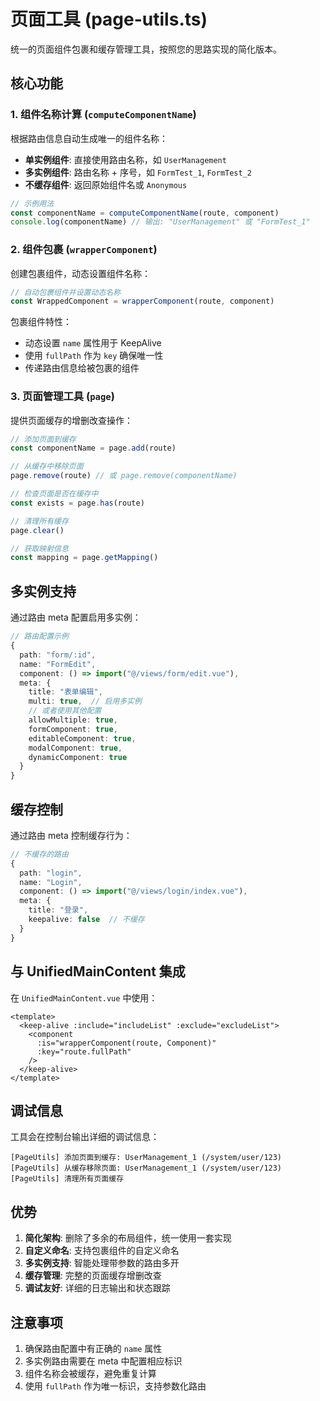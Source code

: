 # 页面工具 (page-utils.ts)

统一的页面组件包裹和缓存管理工具，按照您的思路实现的简化版本。

## 核心功能

### 1. 组件名称计算 (`computeComponentName`)

根据路由信息自动生成唯一的组件名称：

- **单实例组件**: 直接使用路由名称，如 `UserManagement`
- **多实例组件**: 路由名称 + 序号，如 `FormTest_1`, `FormTest_2`
- **不缓存组件**: 返回原始组件名或 `Anonymous`

```typescript
// 示例用法
const componentName = computeComponentName(route, component)
console.log(componentName) // 输出: "UserManagement" 或 "FormTest_1"
```

### 2. 组件包裹 (`wrapperComponent`)

创建包裹组件，动态设置组件名称：

```typescript
// 自动包裹组件并设置动态名称
const WrappedComponent = wrapperComponent(route, component)
```

包裹组件特性：

- 动态设置 `name` 属性用于 KeepAlive
- 使用 `fullPath` 作为 `key` 确保唯一性
- 传递路由信息给被包裹的组件

### 3. 页面管理工具 (`page`)

提供页面缓存的增删改查操作：

```typescript
// 添加页面到缓存
const componentName = page.add(route)

// 从缓存中移除页面
page.remove(route) // 或 page.remove(componentName)

// 检查页面是否在缓存中
const exists = page.has(route)

// 清理所有缓存
page.clear()

// 获取映射信息
const mapping = page.getMapping()
```

## 多实例支持

通过路由 meta 配置启用多实例：

```typescript
// 路由配置示例
{
  path: "form/:id",
  name: "FormEdit",
  component: () => import("@/views/form/edit.vue"),
  meta: { 
    title: "表单编辑", 
    multi: true,  // 启用多实例
    // 或者使用其他配置
    allowMultiple: true,
    formComponent: true,
    editableComponent: true,
    modalComponent: true,
    dynamicComponent: true
  }
}
```

## 缓存控制

通过路由 meta 控制缓存行为：

```typescript
// 不缓存的路由
{
  path: "login",
  name: "Login",
  component: () => import("@/views/login/index.vue"),
  meta: { 
    title: "登录", 
    keepalive: false  // 不缓存
  }
}
```

## 与 UnifiedMainContent 集成

在 `UnifiedMainContent.vue` 中使用：

```vue
<template>
  <keep-alive :include="includeList" :exclude="excludeList">
    <component 
      :is="wrapperComponent(route, Component)"
      :key="route.fullPath"
    />
  </keep-alive>
</template>
```

## 调试信息

工具会在控制台输出详细的调试信息：

```text
[PageUtils] 添加页面到缓存: UserManagement_1 (/system/user/123)
[PageUtils] 从缓存移除页面: UserManagement_1 (/system/user/123)
[PageUtils] 清理所有页面缓存
```

## 优势

1. **简化架构**: 删除了多余的布局组件，统一使用一套实现
2. **自定义命名**: 支持包裹组件的自定义命名
3. **多实例支持**: 智能处理带参数的路由多开
4. **缓存管理**: 完整的页面缓存增删改查
5. **调试友好**: 详细的日志输出和状态跟踪

## 注意事项

1. 确保路由配置中有正确的 `name` 属性
2. 多实例路由需要在 meta 中配置相应标识
3. 组件名称会被缓存，避免重复计算
4. 使用 `fullPath` 作为唯一标识，支持参数化路由
